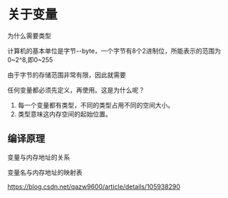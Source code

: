 

# 关于变量



为什么需要类型

计算机的基本单位是字节--byte，一个字节有8个2进制位，所能表示的范围为0~2^8,即0~255

由于字节的存储范围非常有限，因此就需要





任何变量都必须先定义，再使用。这是为什么呢？
1. 每一个变量都有类型，不同的类型占用不同的空间大小。
2. 类型意味这内存空间的起始位置。



## 编译原理

变量与内存地址的关系

变量名与内存地址的映射表



https://blog.csdn.net/qazw9600/article/details/105938290